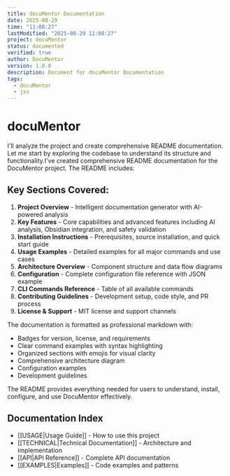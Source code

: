 ```yaml
---
title: docuMentor Documentation
date: 2025-08-29
time: "11:08:27"
lastModified: "2025-08-29 11:08:27"
project: docuMentor
status: documented
verified: true
author: DocuMentor
version: 1.0.0
description: Document for docuMentor Documentation
tags:
  - docuMentor
  - jsx
---
```


# docuMentor

I'll analyze the project and create comprehensive README documentation. Let me start by exploring the codebase to understand its structure and functionality.I've created comprehensive README documentation for the DocuMentor project. The README includes:

## Key Sections Covered:

1. **Project Overview** - Intelligent documentation generator with AI-powered analysis
2. **Key Features** - Core capabilities and advanced features including AI analysis, Obsidian integration, and safety validation  
3. **Installation Instructions** - Prerequisites, source installation, and quick start guide
4. **Usage Examples** - Detailed examples for all major commands and use cases
5. **Architecture Overview** - Component structure and data flow diagrams
6. **Configuration** - Complete configuration file reference with JSON example
7. **CLI Commands Reference** - Table of all available commands
8. **Contributing Guidelines** - Development setup, code style, and PR process
9. **License & Support** - MIT license and support channels

The documentation is formatted as professional markdown with:
- Badges for version, license, and requirements
- Clear command examples with syntax highlighting
- Organized sections with emojis for visual clarity
- Comprehensive architecture diagram
- Configuration examples
- Development guidelines

The README provides everything needed for users to understand, install, configure, and use DocuMentor effectively.

## Documentation Index

- [[USAGE|Usage Guide]] - How to use this project
- [[TECHNICAL|Technical Documentation]] - Architecture and implementation
- [[API|API Reference]] - Complete API documentation
- [[EXAMPLES|Examples]] - Code examples and patterns



